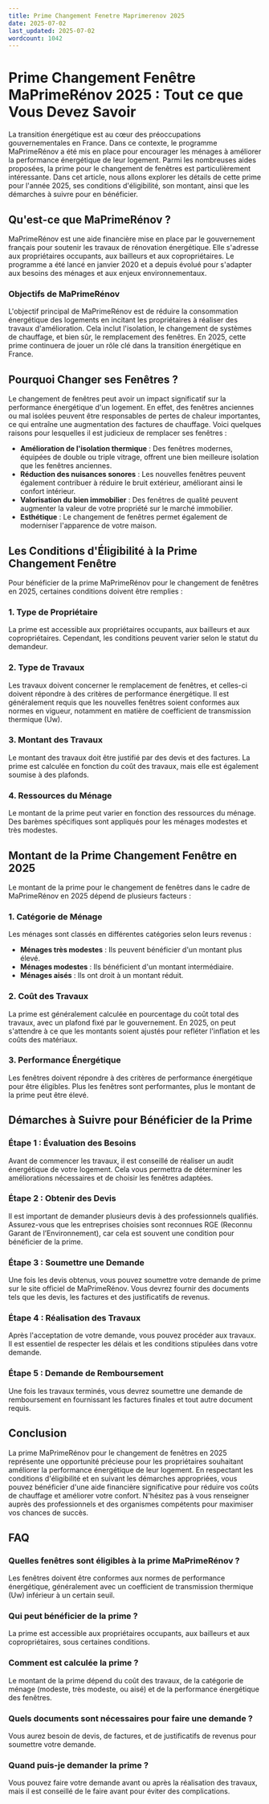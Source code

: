 ```yaml
---
title: Prime Changement Fenetre Maprimerenov 2025
date: 2025-07-02
last_updated: 2025-07-02
wordcount: 1042
---
```


# Prime Changement Fenêtre MaPrimeRénov 2025 : Tout ce que Vous Devez Savoir

La transition énergétique est au cœur des préoccupations gouvernementales en France. Dans ce contexte, le programme MaPrimeRénov a été mis en place pour encourager les ménages à améliorer la performance énergétique de leur logement. Parmi les nombreuses aides proposées, la prime pour le changement de fenêtres est particulièrement intéressante. Dans cet article, nous allons explorer les détails de cette prime pour l'année 2025, ses conditions d'éligibilité, son montant, ainsi que les démarches à suivre pour en bénéficier.

## Qu'est-ce que MaPrimeRénov ?

MaPrimeRénov est une aide financière mise en place par le gouvernement français pour soutenir les travaux de rénovation énergétique. Elle s'adresse aux propriétaires occupants, aux bailleurs et aux copropriétaires. Le programme a été lancé en janvier 2020 et a depuis évolué pour s'adapter aux besoins des ménages et aux enjeux environnementaux.

### Objectifs de MaPrimeRénov

L'objectif principal de MaPrimeRénov est de réduire la consommation énergétique des logements en incitant les propriétaires à réaliser des travaux d'amélioration. Cela inclut l'isolation, le changement de systèmes de chauffage, et bien sûr, le remplacement des fenêtres. En 2025, cette prime continuera de jouer un rôle clé dans la transition énergétique en France.

## Pourquoi Changer ses Fenêtres ?

Le changement de fenêtres peut avoir un impact significatif sur la performance énergétique d'un logement. En effet, des fenêtres anciennes ou mal isolées peuvent être responsables de pertes de chaleur importantes, ce qui entraîne une augmentation des factures de chauffage. Voici quelques raisons pour lesquelles il est judicieux de remplacer ses fenêtres :

- **Amélioration de l'isolation thermique** : Des fenêtres modernes, équipées de double ou triple vitrage, offrent une bien meilleure isolation que les fenêtres anciennes.
- **Réduction des nuisances sonores** : Les nouvelles fenêtres peuvent également contribuer à réduire le bruit extérieur, améliorant ainsi le confort intérieur.
- **Valorisation du bien immobilier** : Des fenêtres de qualité peuvent augmenter la valeur de votre propriété sur le marché immobilier.
- **Esthétique** : Le changement de fenêtres permet également de moderniser l'apparence de votre maison.

## Les Conditions d'Éligibilité à la Prime Changement Fenêtre

Pour bénéficier de la prime MaPrimeRénov pour le changement de fenêtres en 2025, certaines conditions doivent être remplies :

### 1. Type de Propriétaire

La prime est accessible aux propriétaires occupants, aux bailleurs et aux copropriétaires. Cependant, les conditions peuvent varier selon le statut du demandeur.

### 2. Type de Travaux

Les travaux doivent concerner le remplacement de fenêtres, et celles-ci doivent répondre à des critères de performance énergétique. Il est généralement requis que les nouvelles fenêtres soient conformes aux normes en vigueur, notamment en matière de coefficient de transmission thermique (Uw).

### 3. Montant des Travaux

Le montant des travaux doit être justifié par des devis et des factures. La prime est calculée en fonction du coût des travaux, mais elle est également soumise à des plafonds.

### 4. Ressources du Ménage

Le montant de la prime peut varier en fonction des ressources du ménage. Des barèmes spécifiques sont appliqués pour les ménages modestes et très modestes.

## Montant de la Prime Changement Fenêtre en 2025

Le montant de la prime pour le changement de fenêtres dans le cadre de MaPrimeRénov en 2025 dépend de plusieurs facteurs :

### 1. Catégorie de Ménage

Les ménages sont classés en différentes catégories selon leurs revenus :

- **Ménages très modestes** : Ils peuvent bénéficier d'un montant plus élevé.
- **Ménages modestes** : Ils bénéficient d'un montant intermédiaire.
- **Ménages aisés** : Ils ont droit à un montant réduit.

### 2. Coût des Travaux

La prime est généralement calculée en pourcentage du coût total des travaux, avec un plafond fixé par le gouvernement. En 2025, on peut s'attendre à ce que les montants soient ajustés pour refléter l'inflation et les coûts des matériaux.

### 3. Performance Énergétique

Les fenêtres doivent répondre à des critères de performance énergétique pour être éligibles. Plus les fenêtres sont performantes, plus le montant de la prime peut être élevé.

## Démarches à Suivre pour Bénéficier de la Prime

### Étape 1 : Évaluation des Besoins

Avant de commencer les travaux, il est conseillé de réaliser un audit énergétique de votre logement. Cela vous permettra de déterminer les améliorations nécessaires et de choisir les fenêtres adaptées.

### Étape 2 : Obtenir des Devis

Il est important de demander plusieurs devis à des professionnels qualifiés. Assurez-vous que les entreprises choisies sont reconnues RGE (Reconnu Garant de l’Environnement), car cela est souvent une condition pour bénéficier de la prime.

### Étape 3 : Soumettre une Demande

Une fois les devis obtenus, vous pouvez soumettre votre demande de prime sur le site officiel de MaPrimeRénov. Vous devrez fournir des documents tels que les devis, les factures et des justificatifs de revenus.

### Étape 4 : Réalisation des Travaux

Après l'acceptation de votre demande, vous pouvez procéder aux travaux. Il est essentiel de respecter les délais et les conditions stipulées dans votre demande.

### Étape 5 : Demande de Remboursement

Une fois les travaux terminés, vous devrez soumettre une demande de remboursement en fournissant les factures finales et tout autre document requis.

## Conclusion

La prime MaPrimeRénov pour le changement de fenêtres en 2025 représente une opportunité précieuse pour les propriétaires souhaitant améliorer la performance énergétique de leur logement. En respectant les conditions d'éligibilité et en suivant les démarches appropriées, vous pouvez bénéficier d'une aide financière significative pour réduire vos coûts de chauffage et améliorer votre confort. N'hésitez pas à vous renseigner auprès des professionnels et des organismes compétents pour maximiser vos chances de succès.

## FAQ

### Quelles fenêtres sont éligibles à la prime MaPrimeRénov ?

Les fenêtres doivent être conformes aux normes de performance énergétique, généralement avec un coefficient de transmission thermique (Uw) inférieur à un certain seuil.

### Qui peut bénéficier de la prime ?

La prime est accessible aux propriétaires occupants, aux bailleurs et aux copropriétaires, sous certaines conditions.

### Comment est calculée la prime ?

Le montant de la prime dépend du coût des travaux, de la catégorie de ménage (modeste, très modeste, ou aisé) et de la performance énergétique des fenêtres.

### Quels documents sont nécessaires pour faire une demande ?

Vous aurez besoin de devis, de factures, et de justificatifs de revenus pour soumettre votre demande.

### Quand puis-je demander la prime ?

Vous pouvez faire votre demande avant ou après la réalisation des travaux, mais il est conseillé de le faire avant pour éviter des complications.